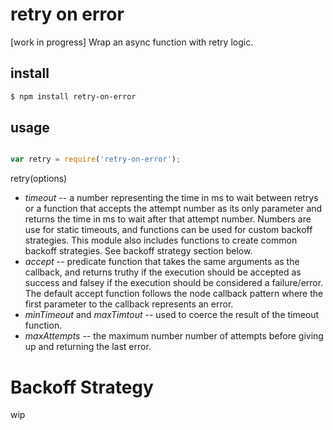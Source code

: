 retry on error
==============

[work in progress] Wrap an async function with retry logic.

install
-------

```bash
$ npm install retry-on-error
```

usage
-----

```javascript

var retry = require('retry-on-error');
```

retry(options)

- *timeout* -- a number representing the time in ms to wait between retrys or
  a function that accepts the attempt number as its only parameter and
  returns the time in ms to wait after that attempt number. Numbers are
  use for static timeouts, and functions can be used for custom backoff
  strategies.  This module also includes functions to create common
  backoff strategies. See backoff strategy section below.
- *accept* -- predicate function that takes the same arguments
  as the callback, and returns truthy if the execution should be
  accepted as success and falsey if the execution should be
  considered a failure/error. The default accept function follows the node
  callback pattern where the first parameter to the callback represents 
  an error.
- *minTimeout* and *maxTimtout* -- used to coerce the result of the timeout
  function.
- *maxAttempts* -- the maximum number number of attempts before
  giving up and returning the last error.

Backoff Strategy
================

wip
